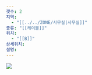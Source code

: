 ```yaml
---
갯수: 2
지역:
  - "[[../../ZONE/사무실|사무실]]"
종류: "[[케이블]]"
위치:
  - "[[B]]"
상세위치: 
설명:
---
```


![](http://192.168.50.22/devices/240822_IMG_0014.jpg)
